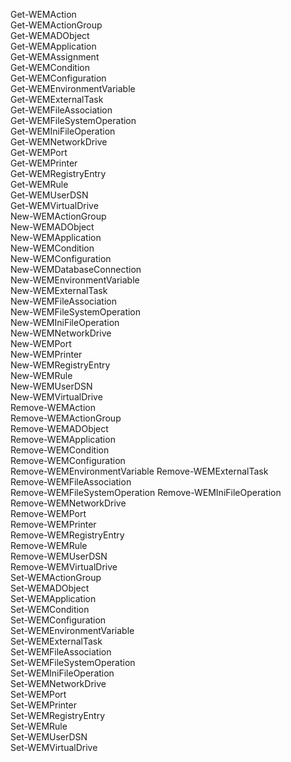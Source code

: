 Get-WEMAction                
Get-WEMActionGroup           
Get-WEMADObject              
Get-WEMApplication           
Get-WEMAssignment            
Get-WEMCondition             
Get-WEMConfiguration         
Get-WEMEnvironmentVariable   
Get-WEMExternalTask          
Get-WEMFileAssociation       
Get-WEMFileSystemOperation   
Get-WEMIniFileOperation      
Get-WEMNetworkDrive          
Get-WEMPort                  
Get-WEMPrinter               
Get-WEMRegistryEntry         
Get-WEMRule                  
Get-WEMUserDSN               
Get-WEMVirtualDrive          
New-WEMActionGroup           
New-WEMADObject              
New-WEMApplication           
New-WEMCondition             
New-WEMConfiguration         
New-WEMDatabaseConnection    
New-WEMEnvironmentVariable   
New-WEMExternalTask          
New-WEMFileAssociation       
New-WEMFileSystemOperation   
New-WEMIniFileOperation      
New-WEMNetworkDrive          
New-WEMPort                  
New-WEMPrinter               
New-WEMRegistryEntry         
New-WEMRule                  
New-WEMUserDSN               
New-WEMVirtualDrive          
Remove-WEMAction             
Remove-WEMActionGroup        
Remove-WEMADObject           
Remove-WEMApplication        
Remove-WEMCondition          
Remove-WEMConfiguration      
Remove-WEMEnvironmentVariable
Remove-WEMExternalTask       
Remove-WEMFileAssociation    
Remove-WEMFileSystemOperation
Remove-WEMIniFileOperation   
Remove-WEMNetworkDrive       
Remove-WEMPort               
Remove-WEMPrinter            
Remove-WEMRegistryEntry      
Remove-WEMRule               
Remove-WEMUserDSN            
Remove-WEMVirtualDrive       
Set-WEMActionGroup           
Set-WEMADObject              
Set-WEMApplication           
Set-WEMCondition             
Set-WEMConfiguration         
Set-WEMEnvironmentVariable   
Set-WEMExternalTask          
Set-WEMFileAssociation       
Set-WEMFileSystemOperation   
Set-WEMIniFileOperation      
Set-WEMNetworkDrive          
Set-WEMPort                  
Set-WEMPrinter               
Set-WEMRegistryEntry         
Set-WEMRule                  
Set-WEMUserDSN               
Set-WEMVirtualDrive          
